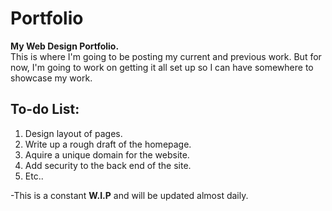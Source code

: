 # Portfolio
**My Web Design Portfolio.**<br/>
This is where I'm going to be posting my current and previous work. But for now, I'm going to work on getting it all set up so I can have somewhere to showcase my work.

## To-do List:
  1. Design layout of pages.
  2. Write up a rough draft of the homepage.
  3. Aquire a unique domain for the website.
  4. Add security to the back end of the site.
  5. Etc..

-This is a constant **W.I.P** and will be updated almost daily.
